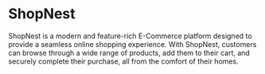 # ShopNest
ShopNest is a modern and feature-rich E-Commerce platform designed to provide a seamless online shopping experience. With ShopNest, customers can browse through a wide range of products, add them to their cart, and securely complete their purchase, all from the comfort of their homes.
